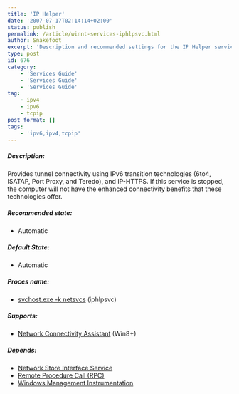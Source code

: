 ```yaml
---
title: 'IP Helper'
date: '2007-07-17T02:14:14+02:00'
status: publish
permalink: /article/winnt-services-iphlpsvc.html
author: Snakefoot
excerpt: 'Description and recommended settings for the IP Helper service.'
type: post
id: 676
category:
    - 'Services Guide'
    - 'Services Guide'
    - 'Services Guide'
tag:
    - ipv4
    - ipv6
    - tcpip
post_format: []
tags:
    - 'ipv6,ipv4,tcpip'
---
```

##### Description:

 Provides tunnel connectivity using IPv6 transition technologies (6to4, ISATAP, Port Proxy, and Teredo), and IP-HTTPS. If this service is stopped, the computer will not have the enhanced connectivity benefits that these technologies offer.
 
##### Recommended state:

- Automatic

##### Default State:

- Automatic

##### Proces name:

- [svchost.exe -k netsvcs](/article/winnt-services-wrapper.html) (iphlpsvc)

##### Supports:

- [Network Connectivity Assistant](/article/winnt-services-ncasvc.html) (Win8+)

##### Depends:

- [Network Store Interface Service](/article/winnt-services-nsi.html)
- [Remote Procedure Call (RPC)](/article/winnt-services-rpcss.html)
- [Windows Management Instrumentation](/article/winnt-services-winmgmt.html)